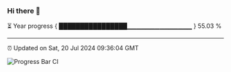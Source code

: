 ### Hi there 👋

⏳ Year progress { ████████████████▁▁▁▁▁▁▁▁▁▁▁▁▁▁ } 55.03 %

---

⏰ Updated on Sat, 20 Jul 2024 09:36:04 GMT

![Progress Bar CI](https://github.com/IshwaranRudhara/GIT-ACTION/workflows/Progress%20Bar%20CI/badge.svg)
